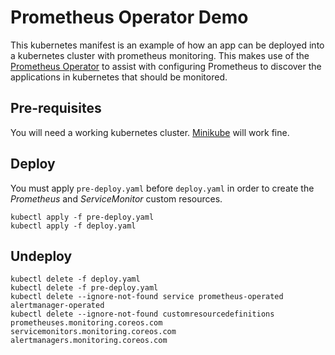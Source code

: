 # Prometheus Operator Demo

This kubernetes manifest is an example of how an app can be deployed into a kubernetes cluster with prometheus monitoring. This makes use of the 
[Prometheus Operator](https://github.com/coreos/prometheus-operator) to assist with configuring Prometheus to discover the applications in kubernetes that should be monitored.

## Pre-requisites

You will need a working kubernetes cluster. [Minikube](https://kubernetes.io/docs/tasks/tools/install-minikube/) will work fine.

## Deploy

You must apply `pre-deploy.yaml` before `deploy.yaml` in order to create the *Prometheus* and *ServiceMonitor* custom resources.

```
kubectl apply -f pre-deploy.yaml
kubectl apply -f deploy.yaml
```

## Undeploy

```
kubectl delete -f deploy.yaml
kubectl delete -f pre-deploy.yaml
kubectl delete --ignore-not-found service prometheus-operated alertmanager-operated
kubectl delete --ignore-not-found customresourcedefinitions prometheuses.monitoring.coreos.com servicemonitors.monitoring.coreos.com alertmanagers.monitoring.coreos.com
```